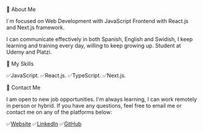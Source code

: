 🔵 About Me

I`m focused on Web Development with JavaScript Frontend with React.js and Next.js framework. 

I can communicate effectively in both Spanish, English and Swidish, I keep learning and training every day, willing to keep growing up. Student at Udemy and Platzi.

🔵 My Skills

✅JavaScript.
✅React.js.
✅TypeScript.
✅Next.js.


🔵 Contact Me

I am open to new job opportunities. I'm always learning, I can work remotely in person or hybrid. If you have any questions, feel free to email me or contact me on any of the platforms below:

✅[Website](https://jochysoto.github.io/)
✅[LinkedIn](https://www.linkedin.com/in/jose-soto-5a43b774/)
✅[GitHub](https://github.com/JoseASR/)
